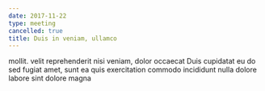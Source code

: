 ```yaml
---
date: 2017-11-22
type: meeting
cancelled: true
title: Duis in veniam, ullamco
---
```

mollit. velit reprehenderit nisi veniam, dolor occaecat Duis cupidatat eu do sed fugiat amet, sunt ea quis exercitation commodo incididunt nulla dolore labore sint dolore magna